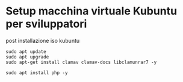 # Setup macchina virtuale Kubuntu per sviluppatori

post installazione iso kubuntu

```
sudo apt update
sudo apt upgrade
sudo apt-get install clamav clamav-docs libclamunrar7 -y

sudo apt install php -y
